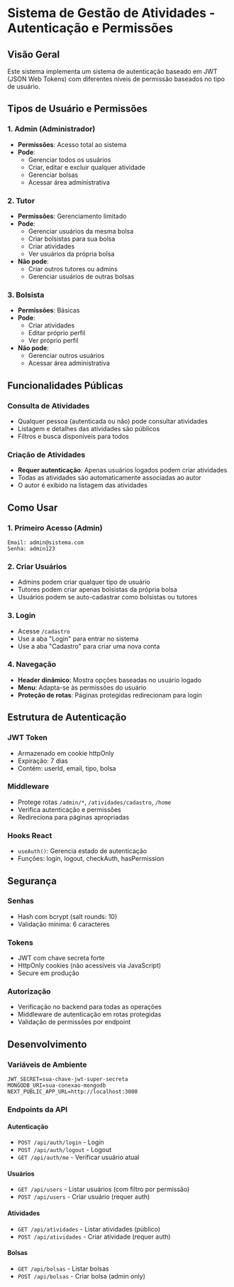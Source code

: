 # Sistema de Gestão de Atividades - Autenticação e Permissões

## Visão Geral

Este sistema implementa um sistema de autenticação baseado em JWT (JSON Web Tokens) com diferentes níveis de permissão baseados no tipo de usuário.

## Tipos de Usuário e Permissões

### 1. Admin (Administrador)

- **Permissões**: Acesso total ao sistema
- **Pode**:
  - Gerenciar todos os usuários
  - Criar, editar e excluir qualquer atividade
  - Gerenciar bolsas
  - Acessar área administrativa

### 2. Tutor

- **Permissões**: Gerenciamento limitado
- **Pode**:
  - Gerenciar usuários da mesma bolsa
  - Criar bolsistas para sua bolsa
  - Criar atividades
  - Ver usuários da própria bolsa
- **Não pode**:
  - Criar outros tutores ou admins
  - Gerenciar usuários de outras bolsas

### 3. Bolsista

- **Permissões**: Básicas
- **Pode**:
  - Criar atividades
  - Editar próprio perfil
  - Ver próprio perfil
- **Não pode**:
  - Gerenciar outros usuários
  - Acessar área administrativa

## Funcionalidades Públicas

### Consulta de Atividades

- Qualquer pessoa (autenticada ou não) pode consultar atividades
- Listagem e detalhes das atividades são públicos
- Filtros e busca disponíveis para todos

### Criação de Atividades

- **Requer autenticação**: Apenas usuários logados podem criar atividades
- Todas as atividades são automaticamente associadas ao autor
- O autor é exibido na listagem das atividades

## Como Usar

### 1. Primeiro Acesso (Admin)

```
Email: admin@sistema.com
Senha: admin123
```

### 2. Criar Usuários

- Admins podem criar qualquer tipo de usuário
- Tutores podem criar apenas bolsistas da própria bolsa
- Usuários podem se auto-cadastrar como bolsistas ou tutores

### 3. Login

- Acesse `/cadastro`
- Use a aba "Login" para entrar no sistema
- Use a aba "Cadastro" para criar uma nova conta

### 4. Navegação

- **Header dinâmico**: Mostra opções baseadas no usuário logado
- **Menu**: Adapta-se às permissões do usuário
- **Proteção de rotas**: Páginas protegidas redirecionam para login

## Estrutura de Autenticação

### JWT Token

- Armazenado em cookie httpOnly
- Expiração: 7 dias
- Contém: userId, email, tipo, bolsa

### Middleware

- Protege rotas `/admin/*`, `/atividades/cadastro`, `/home`
- Verifica autenticação e permissões
- Redireciona para páginas apropriadas

### Hooks React

- `useAuth()`: Gerencia estado de autenticação
- Funções: login, logout, checkAuth, hasPermission

## Segurança

### Senhas

- Hash com bcrypt (salt rounds: 10)
- Validação mínima: 6 caracteres

### Tokens

- JWT com chave secreta forte
- HttpOnly cookies (não acessíveis via JavaScript)
- Secure em produção

### Autorização

- Verificação no backend para todas as operações
- Middleware de autenticação em rotas protegidas
- Validação de permissões por endpoint

## Desenvolvimento

### Variáveis de Ambiente

```env
JWT_SECRET=sua-chave-jwt-super-secreta
MONGODB_URI=sua-conexao-mongodb
NEXT_PUBLIC_APP_URL=http://localhost:3000
```

### Endpoints da API

#### Autenticação

- `POST /api/auth/login` - Login
- `POST /api/auth/logout` - Logout
- `GET /api/auth/me` - Verificar usuário atual

#### Usuários

- `GET /api/users` - Listar usuários (com filtro por permissão)
- `POST /api/users` - Criar usuário (requer auth)

#### Atividades

- `GET /api/atividades` - Listar atividades (público)
- `POST /api/atividades` - Criar atividade (requer auth)

#### Bolsas

- `GET /api/bolsas` - Listar bolsas
- `POST /api/bolsas` - Criar bolsa (admin only)
